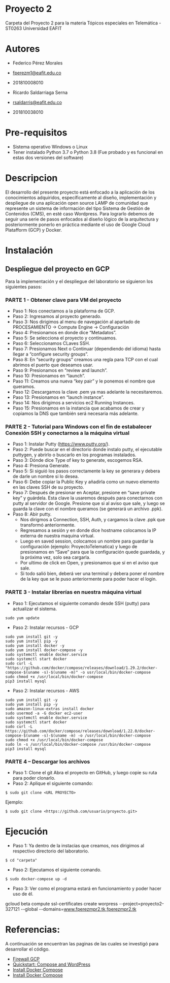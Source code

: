 # Proyecto 2

Carpeta del Proyecto 2 para la materia Tópicos especiales en Telemática - ST0263
Universidad EAFIT

# Autores

+ Federico Pérez Morales
+ fperezm1@eafit.edu.co
+ 201810008010

+ Ricardo Saldarriaga Serna
+ rsaldarris@eafit.edu.co
+ 201810038010

# Pre-requisitos

+ Sistema operativo Windows o Linux
+ Tener instalado Python 3.7 o Python 3.8 (Fue probado y es funcional en estas dos versiones del software)

# Descripcion

El desarrollo del presente proyecto está enfocado a la aplicación de los conocimientos adquiridos, específicamente al diseño, implementación y despliegue de una aplicación open source LAMP de comunidad que represente un sistema de información del tipo Sistema de Gestión de Contenidos (CMS), en esté caso Wordpress.
Para lograrlo debemos de seguir una serie de pasos enfocados al diseño lógico de la arquitectura y posteriormente ponerlo en práctica mediante el uso de Google Cloud Platafform (GCP) y Docker.

# Instalación

## Despliegue del proyecto en GCP

Para la implementación y el despliegue del laboratorio se siguieron los siguientes pasos:

### PARTE 1 - Obtener clave para VM del proyecto

+ Paso 1: Nos conectamos a la plataforma de GCP.
+ Paso 2: Ingresamos al proyecto generado.
+ Paso 3: Nos dirigimos al menu de navegación al apartado de PROCESAMIENTO -> Compute Engine -> Configuración
+ Paso 4: Presionamos en donde dice “Metadatos”.
+ Paso 5: Se selecciona el proyecto y continuamos.
+ Paso 6: Seleccionamos CLaves SSH.
+ Paso 7: Presionamos Next o Continuar (dependiendo del idioma) hasta llegar a “configure security groups”.
+ Paso 8: En “security groups” creamos una regla para TCP con el cual abrimos el puerto que deseamos usar.
+ Paso 9: Presionamos en “review and launch”.
+ Paso 10: Presionamos en “launch”.
+ Paso 11: Creamos una nueva “key pair” y le ponemos el nombre que queramos.
+ Paso 12: Descargamos la clave .pem ya mas adelante la necesitaremos.
+ Paso 13: Presionamos en “launch instance”.
+ Paso 14: Nos dirigimos a servicios ec2 Running Instances.
+ Paso 15: Presionamos en la instancia que acabamos de crear y copiamos la DNS que también será necesaria más adelante.

### PARTE 2 - Tutorial para Windows con el fin de estabalecer Conexión SSH y conectarnos a la máquina virtual

+ Paso 1: Instalar Putty (<https://www.putty.org/>).
+ Paso 2: Puede buscar en el directorio donde instalo putty, el ejecutable puttygen, y abrirlo o buscarlo en los programas instalados.
+ Paso 3: Dónde dice Type of key to generate, escogemos RSA.
+ Paso 4: Presiona Generate.
+ Paso 5: Si siguió los pasos correctamente la key se generara y debera de darle un nombre si lo desea.
+ Paso 6: Debe copiar la Public Key y añadirla como un nuevo elemento en las claves SSH de su proyecto.
+ Paso 7: Después de presionar en Aceptar, presione en “save private key” y guárdela. Esta clave la usaremos después para conectarnos con putty al servidor de Google. Presione que si al aviso que sale, y luego se guarda la clave con el nombre queramos (se generará un archivo .ppk).
+ Paso 8: Abir putty.
    + Nos dirigmos a Connection, SSH, Auth, y cargamos la clave .ppk que transformó anteriormente.
    + Regresamos a sesión y en donde dice hostname colocamos la IP externa de nuestra maquina virtual.
    + Luego en saved session, colocamos un nombre para guardar la configuración (ejemplo: ProyectoTelematica) y luego de presionamos en “Save” para que la configuración quede guardada, y la próxima vez, solo sea cargarla.
    + Por ultimo de click en Open, y presionamos que sí en el aviso que sale.
    + Si todo salió bien, deberá ver una terminal y debera poner el nombre de la key que se le puso anteriormente para poder hacer el login.

### PARTE 3 - Instalar librerías en nuestra máquina virtual

+ Paso 1: Ejecutamos el siguiente comando desde SSH (putty) para actualizar el sistema.
```
sudo yum update
```
+ Paso 2: Instalar recursos - GCP
```
sudo yum install git -y
sudo yum install pip -y
sudo yum install docker -y
sudo yum install docker-compose -y
sudo systemctl enable docker.service
sudo systemctl start docker
sudo curl -L "https://github.com/docker/compose/releases/download/1.29.2/docker-compose-$(uname -s)-$(uname -m)" -o usr/local/bin/docker-compose
sudo chmod +x /usr/local/bin/docker-compose
pip3 install mysql
```

+ Paso 2: Instalar recursos - AWS
```
sudo yum install git -y
sudo yum install pip -y
sudo amazon-linux-extras install docker
sudo usermod -a -G docker ec2-user
sudo systemctl enable docker.service
sudo systemctl start docker
sudo curl -L https://github.com/docker/compose/releases/download/1.22.0/docker-compose-$(uname -s)-$(uname -m) -o /usr/local/bin/docker-compose
sudo chmod +x /usr/local/bin/docker-compose
sudo ln -s /usr/local/bin/docker-compose /usr/bin/docker-compose
pip3 install mysql
```

### PARTE 4 – Descargar los archivos

+ Paso 1: Clone el git
Abra el proyecto en GitHub, y luego copie su ruta para poder clonarlo.
+ Paso 2: Aplique el siguiente comando:
```
$ sudo git clone <URL PROYECTO>
```
Ejemplo:
```
$ sudo git clone <https://github.com/usuario/proyecto.git>
```

# Ejecución

+ Paso 1: Ya dentro de la instacias que creamos, nos dirigimos al respectivo directorio del laboratorio.
```
$ cd "carpeta"
```
+ Paso 2: Ejecutamos el siguiente comando.
```
$ sudo docker-compose up -d
```
+ Paso 3: Ver como el programa estará en funcionamiento y poder hacer uso de él.

gcloud beta compute ssl-certificates create worpress --project=proyecto2-327121 --global --domains=www.fperezmpr2.tk,fperezmpr2.tk



# Referencias:
A continuación se encuentran las paginas de las cuales se investigó para desarrollar el código.

+ [Firewall GCP](https://cloud.google.com/vpc/docs/using-firewalls#console)
+ [Quickstart: Compose and WordPress](https://docs.docker.com/samples/wordpress/#bring-up-wordpress-in-a-web-browser)
+ [Install Docker Compose](https://docs.docker.com/compose/install/)
+ [Install Docker Compose](https://docs.docker.com/compose/install/)
